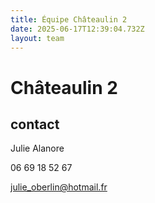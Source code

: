 ```yaml
---
title: Équipe Châteaulin 2
date: 2025-06-17T12:39:04.732Z
layout: team
---
```


# Châteaulin 2



## contact 

Julie Alanore

06 69 18 52 67

julie_oberlin@hotmail.fr

